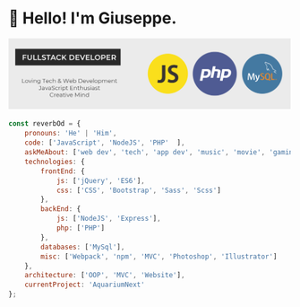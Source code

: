 # :wave: Hello! I'm Giuseppe.

<img src="https://github.com/ReverbOD/ReverbOD/blob/master/gh-header-image.png"/>

<p>
</p>

```javascript
const reverbOd = {
    pronouns: 'He' | 'Him',
    code: ['JavaScript', 'NodeJS', 'PHP'  ],
    askMeAbout: ['web dev', 'tech', 'app dev', 'music', 'movie', 'gaming'],
    technologies: {
        frontEnd: {
            js: ['jQuery', 'ES6'],
            css: ['CSS', 'Bootstrap', 'Sass', 'Scss']
        },
        backEnd: {
            js: ['NodeJS', 'Express'],
            php: ['PHP']
        },
        databases: ['MySql'],
        misc: ['Webpack', 'npm', 'MVC', 'Photoshop', 'Illustrator']
    },
    architecture: ['OOP', 'MVC', 'Website'],
    currentProject: 'AquariumNext'
};
```

<!--
**ReverbOD/ReverbOD** is a ✨ _special_ ✨ repository because its `README.md` (this file) appears on your GitHub profile.

Here are some ideas to get you started:

- 🔭 I’m currently working on ...
- 🌱 I’m currently learning ...
- 👯 I’m looking to collaborate on ...
- 🤔 I’m looking for help with ...
- 💬 Ask me about ...
- 📫 How to reach me: ...
- 😄 Pronouns: ...
- ⚡ Fun fact: ...
-->
